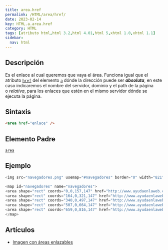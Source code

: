 ```yaml
---
title: area.href
permalink: /HTML/area/href/
date: 2023-02-14
key: HTML.a.area.href
category: HTML
tags: [atributo html,html 3.2,html 4.01,html 5,xhtml 1.0,xhtml 1.1]
sidebar:
  nav: html
---
```


## Descripción


Es el enlace al cual queremos que vaya el área. Funciona igual que el atributo [`href`](https://www.w3api.com/HTML/a/href/) del elemento [`a`](https://www.w3api.com/HTML/a/) dónde la dirección puede ser _**absoluta**_, en este caso indicaremos el nombre del servidor, dominio y el path de la página o _relativa_, para los enlaces que estén en el mismo servidor dónde se ejecuta la página.


## Sintaxis


```html
<area href="enlace" />
```


## Elemento Padre


[`area`](https://www.w3api.com/HTML/area/)


## Ejemplo


```java
<img src="navegadores.png" usemap="#navegadores" border="0" width="821" height="152" alt="Navegadores" />

<map id="navegadores" name="navegadores">
<area shape="rect" coords="0,0,157,147" href="http://www.ayudaenlaweb.com/navegadores/que-es-internet-explorer/" alt="Internet Explorer" title="Internet Explorer"    />
<area shape="rect" coords="164,0,321,147" href="http://www.ayudaenlaweb.com/navegadores/que-es-firefox/" alt="Firefox" title="Firefox"    />
<area shape="rect" coords="340,0,497,147" href="http://www.ayudaenlaweb.com/navegadores/que-es-google-chrome/" alt="Google Chrome" title="Google Chrome"    />
<area shape="rect" coords="507,0,664,147" href="http://www.ayudaenlaweb.com/navegadores/que-es-safari/" alt="Safari" title="Safari"    />
<area shape="rect" coords="659,0,816,147" href="http://www.ayudaenlaweb.com/navegadores/que-es-opera/" alt="Opera" title="Opera"    />
</map>
```


## Artículos

- [Imagen con áreas enlazables](http://lineadecodigo.com/html/imagen-con-areas-enlazables/)
